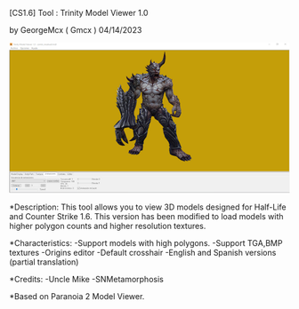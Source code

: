 [CS1.6] Tool : Trinity Model Viewer 1.0

by GeorgeMcx ( Gmcx )
04/14/2023

![](/tools/Trinity-ModelViewer/screenshot.png)

*Description:
This tool allows you to view 3D models designed for Half-Life and Counter Strike 1.6.
This version has been modified to load models with higher polygon counts and higher resolution textures.

*Characteristics:
-Support models with high polygons.
-Support TGA,BMP textures
-Origins editor
-Default crosshair
-English and Spanish versions (partial translation)

*Credits:
-Uncle Mike
-SNMetamorphosis

*Based on Paranoia 2 Model Viewer.